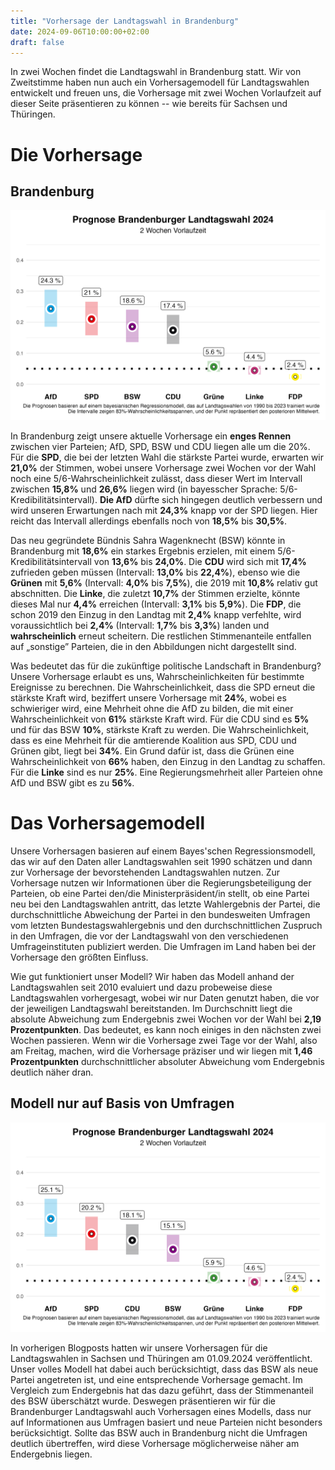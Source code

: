 ```yaml
---
title: "Vorhersage der Landtagswahl in Brandenburg"
date: 2024-09-06T10:00:00+02:00
draft: false
---
```


In zwei Wochen findet die Landtagswahl in Brandenburg statt. Wir von Zweitstimme haben nun auch ein Vorhersagemodell für Landtagswahlen entwickelt und freuen uns, die Vorhersage mit zwei Wochen Vorlaufzeit auf dieser Seite präsentieren zu können -- wie bereits für Sachsen und Thüringen.

# Die Vorhersage

## Brandenburg

![Wahlprognose Brandenburg](./fig/fig_fcst_bb_2weekslead_de.png)

In Brandenburg zeigt unsere aktuelle Vorhersage ein **enges Rennen** zwischen vier Parteien; AfD, SPD, BSW und CDU liegen alle um die 20%. Für die **SPD**, die bei der letzten Wahl die stärkste Partei wurde, erwarten wir **21,0%** der Stimmen, wobei unsere Vorhersage zwei Wochen vor der Wahl noch eine 5/6-Wahrscheinlichkeit zulässt, dass dieser Wert im Intervall zwischen **15,8%** und **26,6%** liegen wird (in bayesscher Sprache: 5/6-Kredibilitätsintervall). **Die AfD** dürfte sich hingegen deutlich verbessern und wird unseren Erwartungen nach mit **24,3%** knapp vor der SPD liegen. Hier reicht das Intervall allerdings ebenfalls noch von **18,5%** bis **30,5%**.

Das neu gegründete Bündnis Sahra Wagenknecht (BSW) könnte in Brandenburg mit **18,6%** ein starkes Ergebnis erzielen, mit einem 5/6-Kredibilitätsintervall von **13,6%** bis **24,0%**. Die **CDU** wird sich mit **17,4%** zufrieden geben müssen (Intervall: **13,0%** bis **22,4%**), ebenso wie die **Grünen** mit **5,6%** (Intervall: **4,0%** bis **7,5%**), die 2019 mit **10,8%** relativ gut abschnitten. Die **Linke**, die zuletzt **10,7%** der Stimmen erzielte, könnte dieses Mal nur **4,4%** erreichen (Intervall: **3,1%** bis **5,9%**). Die **FDP**, die schon 2019 den Einzug in den Landtag mit **2,4%** knapp verfehlte, wird voraussichtlich bei **2,4%** (Intervall: **1,7%** bis **3,3%**) landen und **wahrscheinlich** erneut scheitern. Die restlichen Stimmenanteile entfallen auf „sonstige” Parteien, die in den Abbildungen nicht dargestellt sind.

Was bedeutet das für die zukünftige politische Landschaft in Brandenburg? Unsere Vorhersage erlaubt es uns, Wahrscheinlichkeiten für bestimmte Ereignisse zu berechnen. Die Wahrscheinlichkeit, dass die SPD erneut die stärkste Kraft wird, beziffert unsere Vorhersage mit **24%**, wobei es schwieriger wird, eine Mehrheit ohne die AfD zu bilden, die mit einer Wahrscheinlichkeit von **61%** stärkste Kraft wird. Für die CDU sind es **5%** und für das BSW **10%**, stärkste Kraft zu werden. Die Wahrscheinlichkeit, dass es eine Mehrheit für die amtierende Koalition aus SPD, CDU und Grünen gibt, liegt bei **34%**. Ein Grund dafür ist, dass die Grünen eine Wahrscheinlichkeit von **66%** haben, den Einzug in den Landtag zu schaffen. Für die **Linke** sind es nur **25%**. Eine Regierungsmehrheit aller Parteien ohne AfD und BSW gibt es zu **56%**.


# Das Vorhersagemodell

Unsere Vorhersagen basieren auf einem Bayes'schen Regressionsmodell, das wir auf den Daten aller Landtagswahlen seit 1990 schätzen und dann zur Vorhersage der bevorstehenden Landtagswahlen nutzen. Zur Vorhersage nutzen wir Informationen über die Regierungsbeteiligung der Parteien, ob eine Partei den/die Ministerpräsident/in stellt, ob eine Partei neu bei den Landtagswahlen antritt, das letzte Wahlergebnis der Partei, die durchschnittliche Abweichung der Partei in den bundesweiten Umfragen vom letzten Bundestagswahlergebnis und den durchschnittlichen Zuspruch in den Umfragen, die vor der Landtagswahl von den verschiedenen Umfrageinstituten publiziert werden. Die Umfragen im Land haben bei der Vorhersage den größten Einfluss.

Wie gut funktioniert unser Modell? Wir haben das Modell anhand der Landtagswahlen seit 2010 evaluiert und dazu probeweise diese Landtagswahlen vorhergesagt, wobei wir nur Daten genutzt haben, die vor der jeweiligen Landtagswahl bereitstanden. Im Durchschnitt liegt die absolute Abweichung zum Endergebnis zwei Wochen vor der Wahl bei **2,19 Prozentpunkten**. Das bedeutet, es kann noch einiges in den nächsten zwei Wochen passieren. Wenn wir die Vorhersage zwei Tage vor der Wahl, also am Freitag, machen, wird die Vorhersage präziser und wir liegen mit **1,46 Prozentpunkten** durchschnittlicher absoluter Abweichung vom Endergebnis deutlich näher dran. 


## Modell nur auf Basis von Umfragen

![Wahlprognose Brandenburg](./fig/fig_fcstpoll_bb_2weekslead_de.png)

In vorherigen Blogposts hatten wir unsere Vorhersagen für die Landtagswahlen in Sachsen und Thüringen am 01.09.2024 veröffentlicht. Unser volles Modell hat dabei auch berücksichtigt, dass das BSW als neue Partei angetreten ist, und eine entsprechende Vorhersage gemacht. Im Vergleich zum Endergebnis hat das dazu geführt, dass der Stimmenanteil des BSW überschätzt wurde. Deswegen präsentieren wir für die Brandenburger Landtagswahl auch Vorhersagen eines Modells, dass nur auf Informationen aus Umfragen basiert und neue Parteien nicht besonders berücksichtigt. Sollte das BSW auch in Brandenburg nicht die Umfragen deutlich übertreffen, wird diese Vorhersage möglicherweise näher am Endergebnis liegen.

